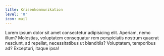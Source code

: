```yaml
---
title: Krisenkommunikation
level: '0'
icon: mail
---
```


Lorem ipsum dolor sit amet consectetur adipisicing elit. Aperiam, nemo illum? Molestias, voluptatem consequatur rem perspiciatis nostrum quaerat nesciunt, ad repellat, necessitatibus ut blanditiis? Voluptatem, temporibus ad? Excepturi, itaque ipsa!